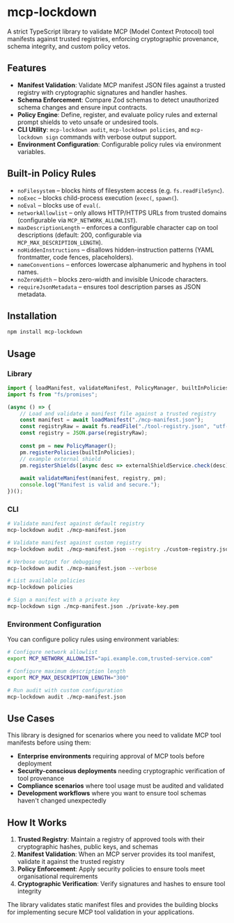 # mcp-lockdown

A strict TypeScript library to validate MCP (Model Context Protocol) tool manifests against trusted registries, enforcing cryptographic provenance, schema integrity, and custom policy vetos.

## Features

-   **Manifest Validation**: Validate MCP manifest JSON files against a trusted registry with cryptographic signatures and handler hashes.
-   **Schema Enforcement**: Compare Zod schemas to detect unauthorized schema changes and ensure input contracts.
-   **Policy Engine**: Define, register, and evaluate policy rules and external prompt shields to veto unsafe or undesired tools.
-   **CLI Utility**: `mcp-lockdown audit`, `mcp-lockdown policies`, and `mcp-lockdown sign` commands with verbose output support.
-   **Environment Configuration**: Configurable policy rules via environment variables.

## Built-in Policy Rules

-   `noFilesystem` – blocks hints of filesystem access (e.g. `fs.readFileSync`).
-   `noExec` – blocks child-process execution (`exec(`, `spawn(`).
-   `noEval` – blocks use of `eval(`.
-   `networkAllowlist` – only allows HTTP/HTTPS URLs from trusted domains (configurable via `MCP_NETWORK_ALLOWLIST`).
-   `maxDescriptionLength` – enforces a configurable character cap on tool descriptions (default: 200, configurable via `MCP_MAX_DESCRIPTION_LENGTH`).
-   `noHiddenInstructions` – disallows hidden-instruction patterns (YAML frontmatter, code fences, placeholders).
-   `nameConventions` – enforces lowercase alphanumeric and hyphens in tool names.
-   `noZeroWidth` – blocks zero-width and invisible Unicode characters.
-   `requireJsonMetadata` – ensures tool description parses as JSON metadata.

## Installation

```bash
npm install mcp-lockdown
```

## Usage

### Library

```ts
import { loadManifest, validateManifest, PolicyManager, builtInPolicies } from "mcp-lockdown";
import fs from "fs/promises";

(async () => {
    // Load and validate a manifest file against a trusted registry
    const manifest = await loadManifest("./mcp-manifest.json");
    const registryRaw = await fs.readFile("./tool-registry.json", "utf-8");
    const registry = JSON.parse(registryRaw);
    
    const pm = new PolicyManager();
    pm.registerPolicies(builtInPolicies);
    // example external shield
    pm.registerShields([async desc => externalShieldService.check(desc)]);
    
    await validateManifest(manifest, registry, pm);
    console.log("Manifest is valid and secure.");
})();
```

### CLI

```bash
# Validate manifest against default registry
mcp-lockdown audit ./mcp-manifest.json

# Validate manifest against custom registry
mcp-lockdown audit ./mcp-manifest.json --registry ./custom-registry.json

# Verbose output for debugging
mcp-lockdown audit ./mcp-manifest.json --verbose

# List available policies
mcp-lockdown policies

# Sign a manifest with a private key
mcp-lockdown sign ./mcp-manifest.json ./private-key.pem
```

### Environment Configuration

You can configure policy rules using environment variables:

```bash
# Configure network allowlist
export MCP_NETWORK_ALLOWLIST="api.example.com,trusted-service.com"

# Configure maximum description length
export MCP_MAX_DESCRIPTION_LENGTH="300"

# Run audit with custom configuration
mcp-lockdown audit ./mcp-manifest.json
```

## Use Cases

This library is designed for scenarios where you need to validate MCP tool manifests before using them:

- **Enterprise environments** requiring approval of MCP tools before deployment
- **Security-conscious deployments** needing cryptographic verification of tool provenance
- **Compliance scenarios** where tool usage must be audited and validated
- **Development workflows** where you want to ensure tool schemas haven't changed unexpectedly

## How It Works

1. **Trusted Registry**: Maintain a registry of approved tools with their cryptographic hashes, public keys, and schemas
2. **Manifest Validation**: When an MCP server provides its tool manifest, validate it against the trusted registry
3. **Policy Enforcement**: Apply security policies to ensure tools meet organisational requirements
4. **Cryptographic Verification**: Verify signatures and hashes to ensure tool integrity

The library validates static manifest files and provides the building blocks for implementing secure MCP tool validation in your applications.
